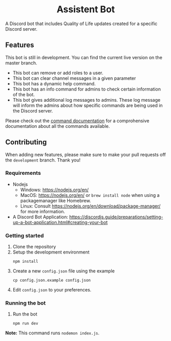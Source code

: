 <!--suppress HtmlDeprecatedAttribute -->
<h1 align="center">Assistent Bot</h1>
A Discord bot that includes Quality of Life updates created for a specific Discord server.

<h2>Features</h2>

This bot is still in development. You can find the current live version on the master branch.
- This bot can remove or add roles to a user.
- This bot can clear channel messages in a given parameter
- This bot has a dynamic help command.
- This bot has an info command for admins to check certain information of the bot.
- This bot gives additional log messages to admins. These log message will inform the admins about how specific commands are being used in the Discord server.

Please check out the [command documentation](/docs/COMMANDS.md) for a comprohensive documentation about all the commands available.

<h2>Contributing</h2>

When adding new features, please make sure to make your pull requests off the `development` branch. Thank you!

### Requirements
- Nodejs
    - Windows: https://nodejs.org/en/
    - MacOS: https://nodejs.org/en/ or `brew install node` when using a packagemanager like Homebrew.
    - Linux: Consult https://nodejs.org/en/download/package-manager/ for more information.
- A Discord Bot Application: https://discordjs.guide/preparations/setting-up-a-bot-application.html#creating-your-bot

### Getting started
1. Clone the repository
2. Setup the development environment
    ```shell script
    npm install
    ```
3. Create a new `config.json` file using the example
    ```shell script
    cp config.json.example config.json
    ```
4. Edit `config.json` to your preferences.

### Running the bot
1. Run the bot
    ```shell script
    npm run dev
    ```
**Note:** This command runs `nodemon index.js`.